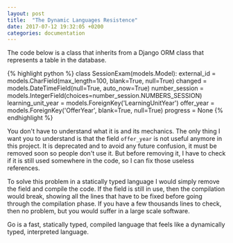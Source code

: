 ```yaml
---
layout: post
title:  "The Dynamic Languages Resistence"
date: 2017-07-12 19:32:05 +0200
categories: documentation
---
```


The code below is a class that inherits from a Django ORM class that represents
a table in the database.

{% highlight python %}
class SessionExam(models.Model):
    external_id = models.CharField(max_length=100, blank=True, null=True)
    changed = models.DateTimeField(null=True, auto_now=True)
    number_session = models.IntegerField(choices=number_session.NUMBERS_SESSION)
    learning_unit_year = models.ForeignKey('LearningUnitYear')
    offer_year = models.ForeignKey('OfferYear', blank=True, null=True)
    progress = None
{% endhighlight %}

You don't have to understand what it is and its mechanics. The only thing I want
you to understand is that the field `offer_year` is not useful anymore in this
project. It is deprecated and to avoid any future confusion, it must be removed
soon so people don't use it. But before removing it, I have to check if it is
still used somewhere in the code, so I can fix those useless references.

To solve this problem in a statically typed language I would simply remove the
field and compile the code. If the field is still in use, then the compilation
would break, showing all the lines that have to be fixed before going through
the compilation phase. If you have a few thousands lines to check, then no
problem, but you would suffer in a large scale software.


Go is a fast, statically typed, compiled language that feels like a dynamically typed, interpreted language.
